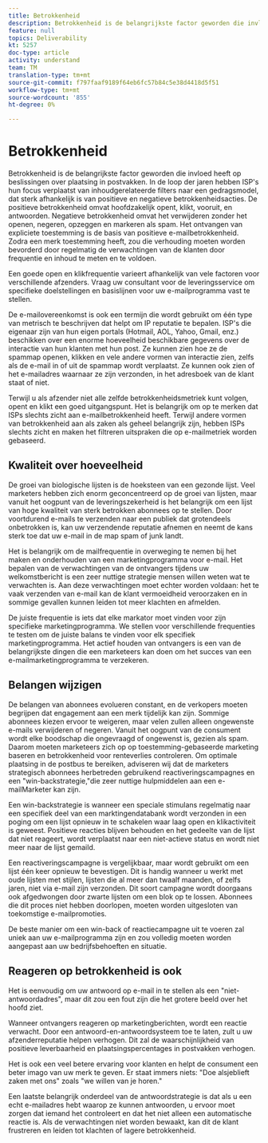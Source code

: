 ```yaml
---
title: Betrokkenheid
description: Betrokkenheid is de belangrijkste factor geworden die invloed heeft op beslissingen over plaatsing in postvakken.
feature: null
topics: Deliverability
kt: 5257
doc-type: article
activity: understand
team: TM
translation-type: tm+mt
source-git-commit: f797faaf9189f64eb6fc57b84c5e38d4418d5f51
workflow-type: tm+mt
source-wordcount: '855'
ht-degree: 0%

---
```



# Betrokkenheid

Betrokkenheid is de belangrijkste factor geworden die invloed heeft op beslissingen over plaatsing in postvakken. In de loop der jaren hebben ISP&#39;s hun focus verplaatst van inhoudgerelateerde filters naar een gedragsmodel, dat sterk afhankelijk is van positieve en negatieve betrokkenheidsacties. De positieve betrokkenheid omvat hoofdzakelijk opent, klikt, vooruit, en antwoorden. Negatieve betrokkenheid omvat het verwijderen zonder het openen, negeren, opzeggen en markeren als spam. Het ontvangen van expliciete toestemming is de basis van positieve e-mailbetrokkenheid. Zodra een merk toestemming heeft, zou die verhouding moeten worden bevorderd door regelmatig de verwachtingen van de klanten door frequentie en inhoud te meten en te voldoen.

Een goede open en klikfrequentie varieert afhankelijk van vele factoren voor verschillende afzenders. Vraag uw consultant voor de leveringsservice om specifieke doelstellingen en basislijnen voor uw e-mailprogramma vast te stellen.

De e-mailovereenkomst is ook een termijn die wordt gebruikt om één type van metrisch te beschrijven dat helpt om IP reputatie te bepalen. ISP&#39;s die eigenaar zijn van hun eigen portals (Hotmail, AOL, Yahoo, Gmail, enz.) beschikken over een enorme hoeveelheid beschikbare gegevens over de interactie van hun klanten met hun post. Ze kunnen zien hoe ze de spammap openen, klikken en vele andere vormen van interactie zien, zelfs als de e-mail in of uit de spammap wordt verplaatst. Ze kunnen ook zien of het e-mailadres waarnaar ze zijn verzonden, in het adresboek van de klant staat of niet.

Terwijl u als afzender niet alle zelfde betrokkenheidsmetriek kunt volgen, opent en klikt een goed uitgangspunt. Het is belangrijk om op te merken dat ISPs slechts zicht aan e-mailbetrokkenheid heeft. Terwijl andere vormen van betrokkenheid aan als zaken als geheel belangrijk zijn, hebben ISPs slechts zicht en maken het filtreren uitspraken die op e-mailmetriek worden gebaseerd.

## Kwaliteit over hoeveelheid

De groei van biologische lijsten is de hoeksteen van een gezonde lijst. Veel marketers hebben zich enorm geconcentreerd op de groei van lijsten, maar vanuit het oogpunt van de leveringszekerheid is het belangrijk om een lijst van hoge kwaliteit van sterk betrokken abonnees op te stellen. Door voortdurend e-mails te verzenden naar een publiek dat grotendeels onbetrokken is, kan uw verzendende reputatie afnemen en neemt de kans sterk toe dat uw e-mail in de map spam of junk landt.

Het is belangrijk om de mailfrequentie in overweging te nemen bij het maken en onderhouden van een marketingprogramma voor e-mail. Het bepalen van de verwachtingen van de ontvangers tijdens uw welkomstbericht is een zeer nuttige strategie mensen willen weten wat te verwachten is. Aan deze verwachtingen moet echter worden voldaan: het te vaak verzenden van e-mail kan de klant vermoeidheid veroorzaken en in sommige gevallen kunnen leiden tot meer klachten en afmelden.

De juiste frequentie is iets dat elke markator moet vinden voor zijn specifieke marketingprogramma. We stellen voor verschillende frequenties te testen om de juiste balans te vinden voor elk specifiek marketingprogramma. Het actief houden van ontvangers is een van de belangrijkste dingen die een marketeers kan doen om het succes van een e-mailmarketingprogramma te verzekeren.

## Belangen wijzigen

De belangen van abonnees evolueren constant, en de verkopers moeten begrijpen dat engagement aan een merk tijdelijk kan zijn. Sommige abonnees kiezen ervoor te weigeren, maar velen zullen alleen ongewenste e-mails verwijderen of negeren. Vanuit het oogpunt van de consument wordt elke boodschap die ongevraagd of ongewenst is, gezien als spam. Daarom moeten marketeers zich op op toestemming-gebaseerde marketing baseren en betrokkenheid voor renteverlies controleren. Om optimale plaatsing in de postbus te bereiken, adviseren wij dat de marketers strategisch abonnees herbetreden gebruikend reactiveringscampagnes en een &quot;win-backstrategie,&quot;die zeer nuttige hulpmiddelen aan een e-mailMarketer kan zijn.

Een win-backstrategie is wanneer een speciale stimulans regelmatig naar een specifiek deel van een marktingendatabank wordt verzonden in een poging om een lijst opnieuw in te schakelen waar laag open en klikactiviteit is geweest. Positieve reacties blijven behouden en het gedeelte van de lijst dat niet reageert, wordt verplaatst naar een niet-actieve status en wordt niet meer naar de lijst gemaild.

Een reactiveringscampagne is vergelijkbaar, maar wordt gebruikt om een lijst één keer opnieuw te bevestigen. Dit is handig wanneer u werkt met oude lijsten met stijlen, lijsten die al meer dan twaalf maanden, of zelfs jaren, niet via e-mail zijn verzonden. Dit soort campagne wordt doorgaans ook afgedwongen door zwarte lijsten om een blok op te lossen. Abonnees die dit proces niet hebben doorlopen, moeten worden uitgesloten van toekomstige e-mailpromoties.

De beste manier om een win-back of reactiecampagne uit te voeren zal uniek aan uw e-mailprogramma zijn en zou volledig moeten worden aangepast aan uw bedrijfsbehoeften en situatie.

## Reageren op betrokkenheid is ook

Het is eenvoudig om uw antwoord op e-mail in te stellen als een &quot;niet-antwoordadres&quot;, maar dit zou een fout zijn die het grotere beeld over het hoofd ziet.

Wanneer ontvangers reageren op marketingberichten, wordt een reactie verwacht. Door een antwoord-en-antwoordsysteem toe te laten, zult u uw afzenderreputatie helpen verhogen. Dit zal de waarschijnlijkheid van positieve leverbaarheid en plaatsingspercentages in postvakken verhogen.

Het is ook een veel betere ervaring voor klanten en helpt de consument een beter imago van uw merk te geven. Er staat immers niets: &quot;Doe alsjeblieft zaken met ons&quot; zoals &quot;we willen van je horen.&quot;

Een laatste belangrijk onderdeel van de antwoordstrategie is dat als u een echt e-mailadres hebt waarop ze kunnen antwoorden, u ervoor moet zorgen dat iemand het controleert en dat het niet alleen een automatische reactie is. Als de verwachtingen niet worden bewaakt, kan dit de klant frustreren en leiden tot klachten of lagere betrokkenheid.
